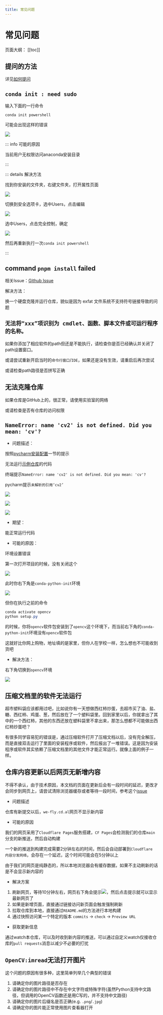 ```yaml
---
title: 常见问题
---
```


# 常见问题

页面大纲：
[[toc]]

## 提问的方法

详见[如何提问](/文档/✍️写在前面/如何提问.md)

## `conda init : need sudo`

输入下面的一行命令

```commandline
conda init powershell
```

可能会出现这样的错误

![](/assets/pics/anaconda-zh-5.jpg)

::: info 可能的原因

当前用户无权限访问anaconda安装目录

:::

::: details 解决方法

找到你安装的文件夹，右键文件夹，打开属性页面

![](/assets/pics/anaconda-zh-1.jpg)

切换到安全选项卡，选中Users，点击编辑

![](/assets/pics/Anaconda-install-6.png)

选中Users，点击完全控制，确定

![](/assets/pics/anaconda-zh-10.jpg)

然后再重新执行一次`conda init powershell`

:::

## command `pnpm install` failed

相关Issue：[Github Issue](https://github.com/npm/cli/issues/1201)

解决方法：

换一个硬盘克隆并运行仓库，貌似是因为 exfat 文件系统不支持符号链接导致的问题

## `无法将“xxx”项识别为 cmdlet、函数、脚本文件或可运行程序的名称。`

如果你添加了相应软件的path但还是不能执行，请检查你是否已经确认并关闭了path设置窗口。

或请尝试重新开启当时的`命令行窗口`/`IDE`，如果还是没有生效，请重启后再次尝试

或请检查path路径是否拼写正确

## 无法克隆仓库

如果仓库是GitHub上的，很正常，请使用实验室的网络

或请检查是否有仓库的访问权限

## `NameError: name 'cv2' is not defined. Did you mean: 'cv'?`

- 问题描述：

按照[pycharm安装配置](guide/guide-python-opencv-env-config.md#pycharm-安装配置)一节的提示

无法运行[示例仓库](https://github.com/We-Fly/opencv-python-init)的代码

终端提示`NameError: name 'cv2' is not defined. Did you mean: 'cv'?`

pycharm提示`未解析的引用‘cv2’`

![](/assets/pics/error-conda-opencv-1.jpg)

![](/assets/pics/error-conda-opencv-2.jpg)

![](/assets/pics/error-conda-opencv-4.jpg)

- 期望：

能正常运行代码

- 可能的原因：

环境设置错误

第一次打开项目的时候，没有关闭这个

![](/assets/pics/pycharm-use-4.png)

此时你右下角是`conda-python-init`环境

![](/assets/pics/error-conda-opencv-3.jpg)

但你在执行之前的命令

```powershell
conda activate opencv
python setup.py
```

的时候，你将`opencv`软件包安装到了`opencv`这个环境下，而当前右下角的`conda-python-init`环境没有`opencv`软件包

这就好比你网上购物，地址填的是家里，但你人在学校一样，怎么想也不可能收到货吧

- 解决方法：

右下角切换到`opencv`环境

![](/assets/pics/error-conda-opencv-5.jpg)

## 压缩文档里的软件无法运行

超市塑料袋应该都用过吧，比如说你有一天想做西红柿炒蛋，去超市买了油、盐、糖、西红柿、鸡蛋、葱，然后放在了一个塑料袋里。回到家里以后，你就拿出了其中的一个西红柿，其他的东西还放在塑料袋里不拿出来，那怎么想都不可能做出西红柿炒蛋吧？

有很多同学容易犯的错误是，通过压缩软件打开了压缩文档以后，没有完全解压，而是直接双击运行了里面的安装程序或软件，然后报出了一堆错误。这是因为安装程序或软件其实依赖了压缩文档里的其他文件才能正常运行。就像上面的例子一样。

## 仓库内容更新以后网页无新增内容

不得不承认，由于技术原因，本文档的页面在更新后会有一段时间的延迟，更改才会同步到网页上，请尝试清除浏览器缓存或者等待一段时间，参考这个[issue](https://github.com/We-Fly/doc/issues/26)

- 问题描述

仓库有新提交以后，`we-fly.cd.al`网页不显示新内容

- 可能的原因

我们的网页采用了`Cloudflare Pages`服务搭建，`CF Pages`会检测我们的仓库`main`分支的新推送，然后自动构建

一个新的推送到构建完成需要2分钟左右的时间，然后会自动部署到`Cloudflare 内容分发网络`，会存在一个延迟，这个时间可能会在5分钟以上

由于我们的网页是纯静态的，所以本地浏览器会有缓存数据，如果不主动刷新的话是不会显示新内容的

- 解决方案

1. 刷新网页，等待10分钟左右，网页右下角会提示![](/assets/pics/new-context.png)，然后点击提示就可以显示最新网页了
2. 如果是新增页面，直接通过链接访问新页面会触发强制刷新
3. 拉取仓库到本地，直接通过`README.md`的方法进行本地构建
4. 通过快照访问某一个特定的版本 `commits` -> `check` -> `Preview URL`

- 获取更新信息

通过watch本仓库，可以及时收到新内容的推送，可以通过自定义watch仅接收仓库的`pull requests`消息以减少不必要的打扰

## `OpenCV:imread`无法打开图片

这个问题的原因有很多种，这里简单列举几个典型的错误

1. 请确定你的图片路径是否存在
2. 请确定你的图片路径中不存在中文字符或特殊字符(虽然Python支持中文路径，但调用的OpenCV函数还是用C写的，并不支持中文路径)
3. 请确定你的图片后缀名是否正确(e.g. `.png`/`.jpg`)
4. 请确定你的图片能正常使用图片查看器打开
